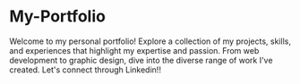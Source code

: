 # My-Portfolio
Welcome to my personal portfolio! Explore a collection of my projects, skills, and experiences that highlight my expertise and passion. From web development to graphic design, dive into the diverse range of work I've created. Let's connect through Linkedin!!
